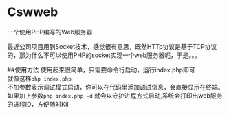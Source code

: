 # Cswweb
一个使用PHP编写的Web服务器

 最近公司项目用到Socket技术，感觉很有意思，既然HTTp协议是基于TCP协议的，那为什么不可以使用PHP的socket实现一个web服务器呢，于是。。。
 
##使用方法
  使用起来很简单，只需要命令行启动，运行index.php即可<br>
  就像这样`php index.php`<br>
  不加参数表示调试模式启动，你可以在代码里添加调试信息，会直接显示在终端。<br>
  如果加上参数`php index.php -d` 就会以守护进程方式启动,系统会打印出web服务的进程ID，方便随时Kil
